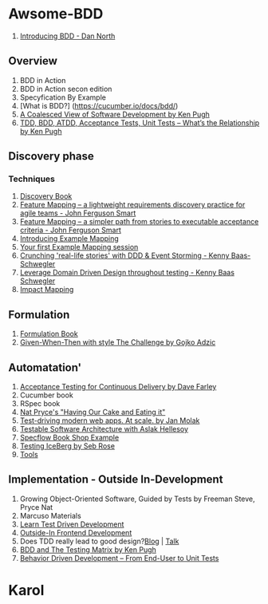 
# Awsome-BDD

1. [Introducing BDD - Dan North](https://dannorth.net/introducing-bdd/)

## Overview
1. BDD in Action
2. BDD in Action secon edition
5. Specyfication By Example
6. [What is BDD?] (https://cucumber.io/docs/bdd/)
7. [A Coalesced View of Software Development by Ken Pugh](https://kenpugh.com/blog/a-coalesced-view-of-software-development/)
8. [TDD, BDD, ATDD, Acceptance Tests, Unit Tests – What’s the Relationship by Ken Pugh](https://specflow.org/bdd/tdd-bdd-atdd-relationship/)

## Discovery phase
### Techniques

1. [Discovery Book](https://leanpub.com/bddbooks-discovery)
2. [Feature Mapping – a lightweight requirements discovery practice for agile teams - John Ferguson Smart](https://johnfergusonsmart.com/feature-mapping-a-lightweight-requirements-discovery-practice-for-agile-teams/)
3. [Feature Mapping – a simpler path from stories to executable acceptance criteria - John Ferguson Smart](https://johnfergusonsmart.com/feature-mapping-a-simpler-path-from-stories-to-executable-acceptance-criteria/)
4. [Introducing Example Mapping](https://cucumber.io/blog/bdd/example-mapping-introduction/)
5. [Your first Example Mapping session](https://medium.com/@tooky/your-first-example-mapping-session-a1800bf15cef)
6. [Crunching 'real-life stories' with DDD & Event Storming - Kenny Baas-Schwegler](https://www.youtube.com/watch?v=WvkBKvMnyuc)
7. [Leverage Domain Driven Design throughout testing - Kenny Baas Schwegler](https://www.youtube.com/watch?v=3UpB1G6u5ak)
8. [Impact Mapping](https://www.impactmapping.org/)

## Formulation
1. [Formulation Book](https://leanpub.com/bddbooks-formulation)
2. [Given-When-Then with style The Challenge by Gojko Adzic](https://specflow.org/learn/given-when-then-with-style/)

## Automatation'
1. [Acceptance Testing for Continuous Delivery by Dave Farley](https://www.youtube.com/watch?v=Rmz3xobXyV4)
2. Cucumber book
3. RSpec book
4. [Nat Pryce's "Having Our Cake and Eating it"](https://youtu.be/Fk4rCn4YLLU)
5. [Test-driving modern web apps. At scale. by Jan Molak](https://youtu.be/5khpkaBPdcQ)
6. [Testable Software Architecture with Aslak Hellesoy](https://skillsmatter.com/skillscasts/9971-testable-software-architecture-with-aslak-hellesoy)
7. [Specflow Book Shop Example](https://github.com/SpecFlowOSS/SpecFlow-Examples/tree/master/ASP.NET-MVC/BookShop)
8. [Testing IceBerg by Seb Rose](http://claysnow.co.uk/the-testing-iceberg/)
9. [Tools](https://cucumber.io/blog/bdd/the-ultimate-guide-to-bdd-test-automation-framework/)

## Implementation - Outside In-Development
1. Growing Object-Oriented Software, Guided by Tests by Freeman Steve, Pryce Nat 
2. Marcuso Materials
3. [Learn Test Driven Development](https://leanpub.com/tddbook-en)
4. [Outside-In Frontend Development](https://outsidein.dev)
5. Does TDD really lead to good design?[Blog](https://www.codurance.com/publications/2015/05/12/does-tdd-lead-to-good-design) | [Talk](https://youtu.be/KyFVA4Spcgg)
6. [BDD and The Testing Matrix by Ken Pugh](https://specflow.org/bdd/testing-matrix/)
7. [Behavior Driven Development – From End-User to Unit Tests](https://specflow.org/bdd/end-user-unit-tests/)

# Karol
